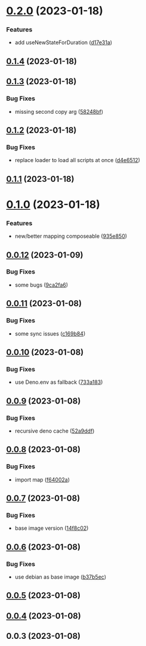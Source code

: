 

# [0.2.0](https://github.com/TheNoim/reactive-home/compare/0.1.4...0.2.0) (2023-01-18)


### Features

* add useNewStateForDuration ([d17e31a](https://github.com/TheNoim/reactive-home/commit/d17e31a2f2db6a1a9da105ba4d3ba76f9ba4d704))

## [0.1.4](https://github.com/TheNoim/reactive-home/compare/0.1.3...0.1.4) (2023-01-18)

## [0.1.3](https://github.com/TheNoim/reactive-home/compare/0.1.2...0.1.3) (2023-01-18)


### Bug Fixes

* missing second copy arg ([58248bf](https://github.com/TheNoim/reactive-home/commit/58248bf2e7084e3e484be277ba774bf41df28795))

## [0.1.2](https://github.com/TheNoim/reactive-home/compare/0.1.1...0.1.2) (2023-01-18)


### Bug Fixes

* replace loader to load all scripts at once ([d4e6512](https://github.com/TheNoim/reactive-home/commit/d4e65129d887d5c8c783ec761e4bc4716a6413a7))

## [0.1.1](https://github.com/TheNoim/reactive-home/compare/0.1.0...0.1.1) (2023-01-18)

# [0.1.0](https://github.com/TheNoim/reactive-home/compare/0.0.12...0.1.0) (2023-01-18)


### Features

* new/better mapping composeable ([935e850](https://github.com/TheNoim/reactive-home/commit/935e850130dd7ee3504c30d9e1be712b459ab7c6))

## [0.0.12](https://github.com/TheNoim/reactive-home/compare/0.0.11...0.0.12) (2023-01-09)


### Bug Fixes

* some bugs ([9ca2fa6](https://github.com/TheNoim/reactive-home/commit/9ca2fa68260357648fb3b0b7643621c155f0709d))

## [0.0.11](https://github.com/TheNoim/reactive-home/compare/0.0.10...0.0.11) (2023-01-08)


### Bug Fixes

* some sync issues ([c169b84](https://github.com/TheNoim/reactive-home/commit/c169b84d97b6b04246622dbbda296cdb9ea1e28c))

## [0.0.10](https://github.com/TheNoim/reactive-home/compare/0.0.9...0.0.10) (2023-01-08)


### Bug Fixes

* use Deno.env as fallback ([733a183](https://github.com/TheNoim/reactive-home/commit/733a18370b2c222bff23f897a78193c851da47e2))

## [0.0.9](https://github.com/TheNoim/reactive-home/compare/0.0.8...0.0.9) (2023-01-08)


### Bug Fixes

* recursive deno cache ([52a9ddf](https://github.com/TheNoim/reactive-home/commit/52a9ddf2827763382463daa65c1b2ea0747b361e))

## [0.0.8](https://github.com/TheNoim/reactive-home/compare/0.0.7...0.0.8) (2023-01-08)


### Bug Fixes

* import map ([f64002a](https://github.com/TheNoim/reactive-home/commit/f64002a30918c01ffd6a970c619f5c868863b873))

## [0.0.7](https://github.com/TheNoim/reactive-home/compare/0.0.6...0.0.7) (2023-01-08)


### Bug Fixes

* base image version ([14f8c02](https://github.com/TheNoim/reactive-home/commit/14f8c026018040a7d660eb9f239492453f88bfcb))

## [0.0.6](https://github.com/TheNoim/reactive-home/compare/0.0.5...0.0.6) (2023-01-08)


### Bug Fixes

* use debian as base image ([b37b5ec](https://github.com/TheNoim/reactive-home/commit/b37b5ec8bf3a7e16fd951819a23248179c1796aa))

## [0.0.5](https://github.com/TheNoim/reactive-home/compare/0.0.4...0.0.5) (2023-01-08)

## [0.0.4](https://github.com/TheNoim/reactive-home/compare/0.0.3...0.0.4) (2023-01-08)

## 0.0.3 (2023-01-08)